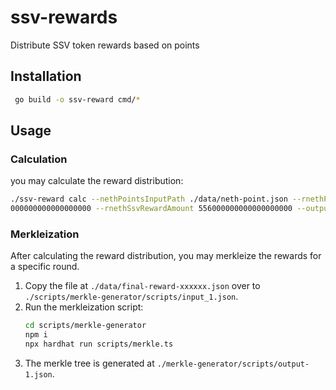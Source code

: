 # ssv-rewards

Distribute SSV token rewards based on points

## Installation

```bash
 go build -o ssv-reward cmd/*
```

## Usage

### Calculation

you may calculate the reward distribution:

```bash
./ssv-reward calc --nethPointsInputPath ./data/neth-point.json --rnethPointsInputPath ./data/rneth-point.json --nethSsvRewardAmount 254
000000000000000000 --rnethSsvRewardAmount 556000000000000000000 --outputDir ./data
```

### Merkleization

After calculating the reward distribution, you may merkleize the rewards for a specific round.

1. Copy the file at `./data/final-reward-xxxxxx.json` over to `./scripts/merkle-generator/scripts/input_1.json`.
2. Run the merkleization script:
   ```bash
   cd scripts/merkle-generator
   npm i
   npx hardhat run scripts/merkle.ts
   ```
3. The merkle tree is generated at `./merkle-generator/scripts/output-1.json`.

